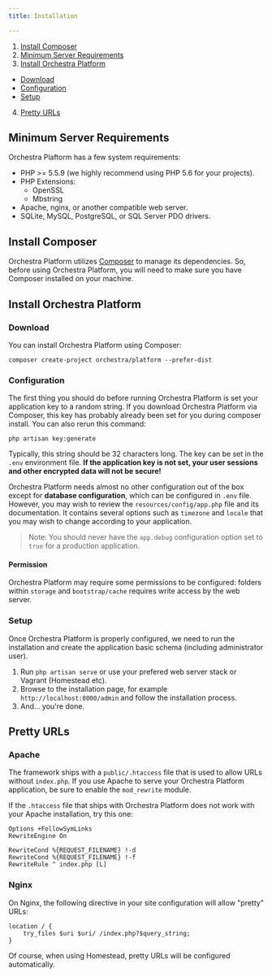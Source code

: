 ```yaml
---
title: Installation

---
```


1. [Install Composer](#install-composer)
2. [Minimum Server Requirements](#server-requirement)
3. [Install Orchestra Platform](#install-orchestra-platform)
  - [Download](#download)
  - [Configuration](#configuration)
  - [Setup](#setup)
4. [Pretty URLs](#pretty-urls)

<a name="server-requirement"></a>
## Minimum Server Requirements

Orchestra Plaftorm has a few system requirements:

* PHP >= 5.5.9 (we highly recommend using PHP 5.6 for your projects).
* PHP Extensions:
  - OpenSSL
  - Mbstring
* Apache, nginx, or another compatible web server.
* SQLite, MySQL, PostgreSQL, or SQL Server PDO drivers.

<a name="install-composer"></a>
## Install Composer

Orchestra Platform utilizes [Composer](http://getcomposer.org/) to manage its dependencies. So, before using Orchestra Platform, you will need to make sure you have Composer installed on your machine.

<a name="install-orchestra-platform"></a>
## Install Orchestra Platform

<a name="download"></a>
### Download

You can install Orchestra Platform using Composer:

    composer create-project orchestra/platform --prefer-dist

<a name="configuration"></a>
### Configuration

The first thing you should do before running Orchestra Platform is set your application key to a random string. If you download Orchestra Platform via Composer, this key has probably already been set for you during composer install. You can also rerun this command:

    php artisan key:generate

Typically, this string should be 32 characters long. The key can be set in the `.env` environment file. **If the application key is not set, your user sessions and other encrypted data will not be secure!**

Orchestra Platform needs almost no other configuration out of the box except for **database configuration**, which can be configured in `.env` file. However, you may wish to review the `resources/config/app.php` file and its documentation. It contains several options such as `timezone` and `locale` that you may wish to change according to your application.

> Note: You should never have the `app.debug` configuration option set to `true` for a production application.

#### Permission

Orchestra Platform may require some permissions to be configured: folders within `storage` and `bootstrap/cache` requires write access by the web server.

<a name="setup"></a>
### Setup

Once Orchestra Platform is properly configured, we need to run the installation and create the application basic schema (including administrator user).

1. Run `php artisan serve` or use your prefered web server stack or Vagrant (Homestead etc).
2. Browse to the installation page, for example `http://localhost:8000/admin` and follow the installation process.
3. And... you're done.

<a name="pretty-urls"></a>
## Pretty URLs

### Apache

The framework ships with a `public/.htaccess` file that is used to allow URLs without `index.php`. If you use Apache to serve your Orchestra Platform application, be sure to enable the `mod_rewrite` module.

If the `.htaccess` file that ships with Orchestra Platform does not work with your Apache installation, try this one:

```
Options +FollowSymLinks
RewriteEngine On

RewriteCond %{REQUEST_FILENAME} !-d
RewriteCond %{REQUEST_FILENAME} !-f
RewriteRule ^ index.php [L]
```

### Nginx

On Nginx, the following directive in your site configuration will allow "pretty" URLs:

```
location / {
    try_files $uri $uri/ /index.php?$query_string;
}
```

Of course, when using Homestead, pretty URLs will be configured automatically.

